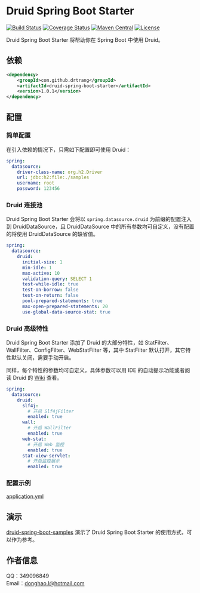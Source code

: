 # Druid Spring Boot Starter

[![Build Status](https://api.travis-ci.org/drtrang/druid-spring-boot.svg?branch=master)](https://www.travis-ci.org/drtrang/druid-spring-boot)
[![Coverage Status](https://coveralls.io/repos/github/drtrang/druid-spring-boot/badge.svg?branch=master)](https://coveralls.io/github/drtrang/druid-spring-boot?branch=master)
[![Maven Central](https://maven-badges.herokuapp.com/maven-central/com.github.drtrang/druid-spring-boot/badge.svg)](https://maven-badges.herokuapp.com/maven-central/com.github.drtrang/druid-spring-boot)
[![License](http://img.shields.io/badge/license-apache%202-brightgreen.svg)](https://github.com/drtrang/druid-spring-boot/blob/master/LICENSE)

Druid Spring Boot Starter 将帮助你在 Spring Boot 中使用 Druid。


## 依赖
```xml
<dependency>
    <groupId>com.github.drtrang</groupId>
    <artifactId>druid-spring-boot-starter</artifactId>
    <version>1.0.1</version>
</dependency>
```


## 配置
### 简单配置
在引入依赖的情况下，只需如下配置即可使用 Druid：

```yaml
spring:
  datasource:
    driver-class-name: org.h2.Driver
    url: jdbc:h2:file:./samples
    username: root
    password: 123456
```

### Druid 连接池
Druid Spring Boot Starter 会将以 `spring.datasource.druid` 为前缀的配置注入到 DruidDataSource，且 DruidDataSource 中的所有参数均可自定义，没有配置的将使用 DruidDataSource 的缺省值。

```yaml
spring:
  datasource:
    druid:
      initial-size: 1
      min-idle: 1
      max-active: 10
      validation-query: SELECT 1
      test-while-idle: true
      test-on-borrow: false
      test-on-return: false
      pool-prepared-statements: true
      max-open-prepared-statements: 20
      use-global-data-source-stat: true
```

### Druid 高级特性
Druid Spring Boot Starter 添加了 Druid 的大部分特性，如 StatFilter、WallFilter、ConfigFilter、WebStatFilter 等，其中 StatFilter 默认打开，其它特性默认关闭，需要手动开启。

同样，每个特性的参数均可自定义，具体参数可以用 IDE 的自动提示功能或者阅读 Druid 的 [Wiki](https://github.com/alibaba/druid/wiki/%E9%A6%96%E9%A1%B5) 查看。

```yaml
spring:
  datasource:
    druid:
      slf4j:
        # 开启 Slf4jFilter
        enabled: true
      wall:
        # 开启 WallFilter
        enabled: true
      web-stat:
        # 开启 Web 监控
        enabled: true
      stat-view-servlet:
        # 开启监控展示
        enabled: true
```

### 配置示例
[application.yml](https://github.com/drtrang/druid-spring-boot/blob/master/druid-spring-boot-samples/src/main/resources/application.yml)


## 演示
[druid-spring-boot-samples](https://github.com/drtrang/druid-spring-boot/tree/master/druid-spring-boot-samples) 演示了 Druid Spring Boot Starter 的使用方式，可以作为参考。   


## 作者信息
QQ：349096849<br>
Email：donghao.l@hotmail.com